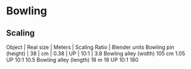 # Bowling

## Scaling

Object | Real size | Meters | Scaling	Ratio | Blender units
Bowling pin (height) | 38 | cm | 0.38 | UP | 10:1 | 3.8
Bowling alley (width)	105	cm	1.05	UP	10:1	10.5
Bowling alley (length)	18	m	18	UP	10:1	180


